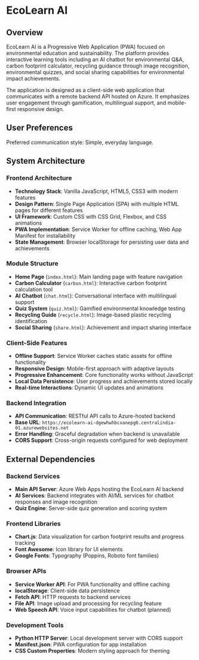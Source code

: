 # EcoLearn AI

## Overview

EcoLearn AI is a Progressive Web Application (PWA) focused on environmental education and sustainability. The platform provides interactive learning tools including an AI chatbot for environmental Q&A, carbon footprint calculator, recycling guidance through image recognition, environmental quizzes, and social sharing capabilities for environmental impact achievements.

The application is designed as a client-side web application that communicates with a remote backend API hosted on Azure. It emphasizes user engagement through gamification, multilingual support, and mobile-first responsive design.

## User Preferences

Preferred communication style: Simple, everyday language.

## System Architecture

### Frontend Architecture
- **Technology Stack**: Vanilla JavaScript, HTML5, CSS3 with modern features
- **Design Pattern**: Single Page Application (SPA) with multiple HTML pages for different features
- **UI Framework**: Custom CSS with CSS Grid, Flexbox, and CSS animations
- **PWA Implementation**: Service Worker for offline caching, Web App Manifest for installability
- **State Management**: Browser localStorage for persisting user data and achievements

### Module Structure
- **Home Page** (`index.html`): Main landing page with feature navigation
- **Carbon Calculator** (`carbon.html`): Interactive carbon footprint calculation tool
- **AI Chatbot** (`chat.html`): Conversational interface with multilingual support
- **Quiz System** (`quiz.html`): Gamified environmental knowledge testing
- **Recycling Guide** (`recycle.html`): Image-based plastic recycling identification
- **Social Sharing** (`share.html`): Achievement and impact sharing interface

### Client-Side Features
- **Offline Support**: Service Worker caches static assets for offline functionality
- **Responsive Design**: Mobile-first approach with adaptive layouts
- **Progressive Enhancement**: Core functionality works without JavaScript
- **Local Data Persistence**: User progress and achievements stored locally
- **Real-time Interactions**: Dynamic UI updates and animations

### Backend Integration
- **API Communication**: RESTful API calls to Azure-hosted backend
- **Base URL**: `https://ecolearn-ai-dgewhwhbcxanepg6.centralindia-01.azurewebsites.net`
- **Error Handling**: Graceful degradation when backend is unavailable
- **CORS Support**: Cross-origin requests configured for web deployment

## External Dependencies

### Backend Services
- **Main API Server**: Azure Web Apps hosting the EcoLearn AI backend
- **AI Services**: Backend integrates with AI/ML services for chatbot responses and image recognition
- **Quiz Engine**: Server-side quiz generation and scoring system

### Frontend Libraries
- **Chart.js**: Data visualization for carbon footprint results and progress tracking
- **Font Awesome**: Icon library for UI elements
- **Google Fonts**: Typography (Poppins, Roboto font families)

### Browser APIs
- **Service Worker API**: For PWA functionality and offline caching
- **localStorage**: Client-side data persistence
- **Fetch API**: HTTP requests to backend services
- **File API**: Image upload and processing for recycling feature
- **Web Speech API**: Voice input capabilities for chatbot (planned)

### Development Tools
- **Python HTTP Server**: Local development server with CORS support
- **Manifest.json**: PWA configuration for app installation
- **CSS Custom Properties**: Modern styling approach for theming